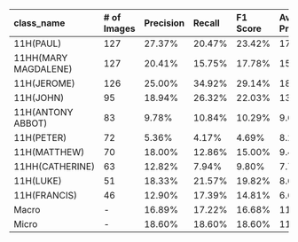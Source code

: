 | class_name           | # of Images   | Precision   | Recall   | F1 Score   | Average Precision   |
|:---------------------|:--------------|:------------|:---------|:-----------|:--------------------|
| 11H(PAUL)            | 127           | 27.37%      | 20.47%   | 23.42%     | 17.35%              |
| 11HH(MARY MAGDALENE) | 127           | 20.41%      | 15.75%   | 17.78%     | 15.66%              |
| 11H(JEROME)          | 126           | 25.00%      | 34.92%   | 29.14%     | 18.27%              |
| 11H(JOHN)            | 95            | 18.94%      | 26.32%   | 22.03%     | 13.12%              |
| 11H(ANTONY ABBOT)    | 83            | 9.78%       | 10.84%   | 10.29%     | 9.67%               |
| 11H(PETER)           | 72            | 5.36%       | 4.17%    | 4.69%      | 8.25%               |
| 11H(MATTHEW)         | 70            | 18.00%      | 12.86%   | 15.00%     | 9.41%               |
| 11HH(CATHERINE)      | 63            | 12.82%      | 7.94%    | 9.80%      | 7.76%               |
| 11H(LUKE)            | 51            | 18.33%      | 21.57%   | 19.82%     | 8.61%               |
| 11H(FRANCIS)         | 46            | 12.90%      | 17.39%   | 14.81%     | 6.66%               |
| Macro                | -             | 16.89%      | 17.22%   | 16.68%     | 11.47%              |
| Micro                | -             | 18.60%      | 18.60%   | 18.60%     | 11.60%              |